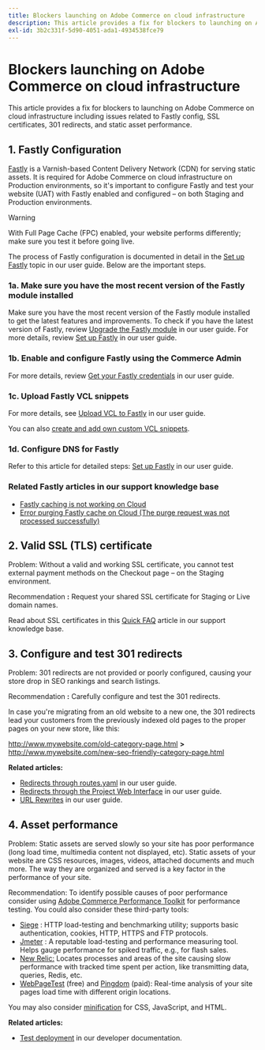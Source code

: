 ```yaml
---
title: Blockers launching on Adobe Commerce on cloud infrastructure
description: This article provides a fix for blockers to launching on Adobe Commerce on cloud infrastructure including issues related to Fastly config, SSL certificates, 301 redirects, and static asset performance.
exl-id: 3b2c331f-5d90-4051-ada1-4934538fce79
---
```

# Blockers launching on Adobe Commerce on cloud infrastructure

This article provides a fix for blockers to launching on Adobe Commerce on cloud infrastructure including issues related to Fastly config, SSL certificates, 301 redirects, and static asset performance.

## 1. Fastly Configuration

 [Fastly](https://www.fastly.com/) is a Varnish-based Content Delivery Network (CDN) for serving static assets. It is required for Adobe Commerce on cloud infrastructure on Production environments, so it's important to configure Fastly and test your website (UAT) with Fastly enabled and configured &ndash; on both Staging and Production environments.

>[!WARNING]
>
>With Full Page Cache (FPC) enabled, your website performs differently; make sure you test it before going live.

The process of Fastly configuration is documented in detail in the [Set up Fastly](https://experienceleague.adobe.com/docs/commerce-cloud-service/user-guide/cdn/setup-fastly/fastly-configuration.html) topic in our user guide. Below are the important steps.

### 1a. Make sure you have the most recent version of the Fastly module installed

Make sure you have the most recent version of the Fastly module installed to get the latest features and improvements. To check if you have the latest version of Fastly, review [Upgrade the Fastly module](https://experienceleague.adobe.com/docs/commerce-cloud-service/user-guide/cdn/setup-fastly/fastly-configuration.html#upgrade-the-fastly-module) in our user guide. For more details, review [Set up Fastly](https://experienceleague.adobe.com/docs/commerce-cloud-service/user-guide/cdn/setup-fastly/fastly-configuration.html) in our user guide.

### 1b. Enable and configure Fastly using the Commerce Admin

For more details, review [Get your Fastly credentials](https://experienceleague.adobe.com/docs/commerce-cloud-service/user-guide/cdn/setup-fastly/fastly-configuration.html#get-fastly-credentials) in our user guide.

### 1c. Upload Fastly VCL snippets

For more details, see [Upload VCL to Fastly](https://experienceleague.adobe.com/docs/commerce-cloud-service/user-guide/cdn/setup-fastly/fastly-configuration.html) in our user guide.

You can also [create and add own custom VCL snippets](https://experienceleague.adobe.com/docs/commerce-cloud-service/user-guide/cdn/custom-vcl-snippets/fastly-vcl-custom-snippets.html).

### 1d. Configure DNS for Fastly

Refer to this article for detailed steps: [Set up Fastly](https://experienceleague.adobe.com/docs/commerce-cloud-service/user-guide/cdn/setup-fastly/fastly-configuration.html#update-dns-configuration-with-development-settings) in our user guide.

### Related Fastly articles in our support knowledge base

* [Fastly caching is not working on Cloud](/help/troubleshooting/miscellaneous/fastly-caching-is-not-working-on-magento-cloud.md)
* [Error purging Fastly cache on Cloud (The purge request was not processed successfully)](/help/troubleshooting/miscellaneous/error-purging-fastly-cache-on-cloud-the-purge-request-was-not-processed-successfully.md)

## 2. Valid SSL (TLS) certificate

Problem: Without a valid and working SSL certificate, you cannot test external payment methods on the Checkout page &ndash; on the Staging environment.

Recommendation **:** Request your shared SSL certificate for Staging or Live domain names.

Read about SSL certificates in this [Quick FAQ](/help/announcements/adobe-commerce-announcements/magento-ssl-tls-certificate-requirements-and-clean-up.md) article in our support knowledge base.

## 3. Configure and test 301 redirects

Problem: 301 redirects are not provided or poorly configured, causing your store drop in SEO rankings and search listings.

Recommendation **:** Carefully configure and test the 301 redirects.

In case you're migrating from an old website to a new one, the 301 redirects lead your customers from the previously indexed old pages to the proper pages on your new store, like this:

http://www.mywebsite.com/old-category-page.html **>** http://www.mywebsite.com/new-seo-friendly-category-page.html

 **Related articles:**

* [Redirects through routes.yaml](https://experienceleague.adobe.com/docs/commerce-cloud-service/user-guide/configure/routes/redirects.html) in our user guide.
* [Redirects through the Project Web Interface](https://experienceleague.adobe.com/docs/commerce-cloud-service/user-guide/project/overview.html) in our user guide.
* [URL Rewrites](https://experienceleague.adobe.com/docs/commerce-admin/marketing/seo/url-rewrites/url-rewrite.html) in our user guide.

## 4. Asset performance

Problem: Static assets are served slowly so your site has poor performance (long load time, multimedia content not displayed, etc). Static assets of your website are CSS resources, images, videos, attached documents and much more. The way they are organized and served is a key factor in the performance of your site.

Recommendation: To identify possible causes of poor performance consider using [Adobe Commerce Performance Toolkit](https://github.com/magento/magento2/tree/2.3/setup/performance-toolkit) for performance testing. You could also consider these third-party tools:

* [Siege](https://www.joedog.org/siege-home/) : HTTP load-testing and benchmarking utility; supports basic authentication, cookies, HTTP, HTTPS and FTP protocols.
* [Jmeter](http://jmeter.apache.org/) : A reputable load-testing and performance measuring tool. Helps gauge performance for spiked traffic, e.g., for flash sales.
* [New Relic:](https://support.newrelic.com/) Locates processes and areas of the site causing slow performance with tracked time spent per action, like transmitting data, queries, Redis, etc.
* [WebPageTest](https://www.webpagetest.org/) (free) and [Pingdom](https://www.pingdom.com/) (paid): Real-time analysis of your site pages load time with different origin locations.

You may also consider [minification](https://experienceleague.adobe.com/docs/commerce-cloud-service/user-guide/configure-store/store-settings.html) for CSS, JavaScript, and HTML.

 **Related articles:**

* [Test deployment](https://experienceleague.adobe.com/docs/commerce-cloud-service/user-guide/develop/test/staging-and-production.html) in our developer documentation.
